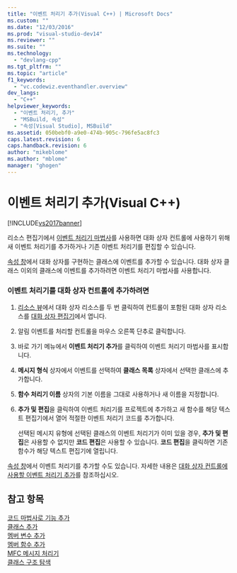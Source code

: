 ```yaml
---
title: "이벤트 처리기 추가(Visual C++) | Microsoft Docs"
ms.custom: ""
ms.date: "12/03/2016"
ms.prod: "visual-studio-dev14"
ms.reviewer: ""
ms.suite: ""
ms.technology: 
  - "devlang-cpp"
ms.tgt_pltfrm: ""
ms.topic: "article"
f1_keywords: 
  - "vc.codewiz.eventhandler.overview"
dev_langs: 
  - "C++"
helpviewer_keywords: 
  - "이벤트 처리기, 추가"
  - "MSBuild, 속성"
  - "속성[Visual Studio], MSBuild"
ms.assetid: 050bebf0-a9e0-474b-905c-796fe5ac8fc3
caps.latest.revision: 6
caps.handback.revision: 6
author: "mikeblome"
ms.author: "mblome"
manager: "ghogen"
---
```

# 이벤트 처리기 추가(Visual C++)
[!INCLUDE[vs2017banner](../assembler/inline/includes/vs2017banner.md)]

리소스 편집기에서 [이벤트 처리기 마법사](../ide/event-handler-wizard.md)를 사용하면 대화 상자 컨트롤에 사용하기 위해 새 이벤트 처리기를 추가하거나 기존 이벤트 처리기를 편집할 수 있습니다.  
  
 [속성 창](../Topic/Properties%20Window.md)에서 대화 상자를 구현하는 클래스에 이벤트를 추가할 수 있습니다.  대화 상자 클래스 이외의 클래스에 이벤트를 추가하려면 이벤트 처리기 마법사를 사용합니다.  
  
### 이벤트 처리기를 대화 상자 컨트롤에 추가하려면  
  
1.  [리소스 뷰](../windows/resource-view-window.md)에서 대화 상자 리소스를 두 번 클릭하여 컨트롤이 포함된 대화 상자 리소스를 [대화 상자 편집기](../mfc/dialog-editor.md)에서 엽니다.  
  
2.  알림 이벤트를 처리할 컨트롤을 마우스 오른쪽 단추로 클릭합니다.  
  
3.  바로 가기 메뉴에서 **이벤트 처리기 추가**를 클릭하여 이벤트 처리기 마법사를 표시합니다.  
  
4.  **메시지 형식** 상자에서 이벤트를 선택하여 **클래스 목록** 상자에서 선택한 클래스에 추가합니다.  
  
5.  **함수 처리기 이름** 상자의 기본 이름을 그대로 사용하거나 새 이름을 지정합니다.  
  
6.  **추가 및 편집**을 클릭하여 이벤트 처리기를 프로젝트에 추가하고 새 함수를 해당 텍스트 편집기에서 열어 적절한 이벤트 처리기 코드를 추가합니다.  
  
     선택된 메시지 유형에 선택된 클래스의 이벤트 처리기가 이미 있을 경우, **추가 및 편집**은 사용할 수 없지만 **코드 편집**은 사용할 수 있습니다.  **코드 편집**을 클릭하면 기존 함수가 해당 텍스트 편집기에 열립니다.  
  
 [속성 창](../Topic/Properties%20Window.md)에서 이벤트 처리기를 추가할 수도 있습니다.  자세한 내용은 [대화 상자 컨트롤에 사용할 이벤트 처리기 추가](../mfc/adding-event-handlers-for-dialog-box-controls.md)를 참조하십시오.  
  
## 참고 항목  
 [코드 마법사로 기능 추가](../ide/adding-functionality-with-code-wizards-cpp.md)   
 [클래스 추가](../ide/adding-a-class-visual-cpp.md)   
 [멤버 변수 추가](../ide/adding-a-member-variable-visual-cpp.md)   
 [멤버 함수 추가](../ide/adding-a-member-function-visual-cpp.md)   
 [MFC 메시지 처리기](../mfc/reference/adding-an-mfc-message-handler.md)   
 [클래스 구조 탐색](../ide/navigating-the-class-structure-visual-cpp.md)